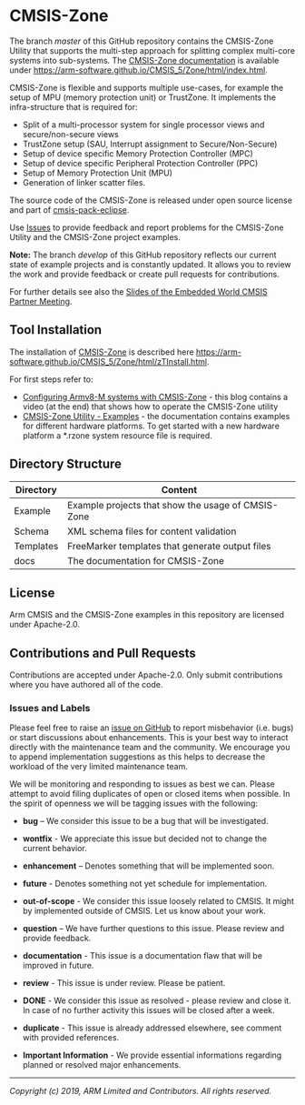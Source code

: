 # CMSIS-Zone

The branch *master* of this GitHub repository contains the  CMSIS-Zone Utility that supports
the multi-step approach for splitting complex multi-core systems into sub-systems.
The [CMSIS-Zone documentation](https://arm-software.github.io/CMSIS_5/Zone/html/index.html) is available under 
https://arm-software.github.io/CMSIS_5/Zone/html/index.html.

CMSIS-Zone is flexible and supports multiple use-cases, for example the setup of MPU (memory protection unit) or TrustZone.
It implements the infra-structure that is required for:
  - Split of a multi-processor system for single processor views and secure/non-secure views
  - TrustZone setup (SAU, Interrupt assignment to Secure/Non-Secure)
  - Setup of device specific Memory Protection Controller (MPC)
  - Setup of device specific Peripheral Protection Controller (PPC)
  - Setup of Memory Protection Unit (MPU)
  - Generation of linker scatter files.
  
The source code of the CMSIS-Zone is released under open source license and part of [cmsis-pack-eclipse](https://github.com/ARM-software/cmsis-pack-eclipse).

Use [Issues](https://github.com/ARM-software/CMSIS-Zone#issues-and-labels) to provide feedback and report problems for the
CMSIS-Zone Utility and the CMSIS-Zone project examples.

**Note:** The branch *develop* of this GitHub repository reflects our current state of 
example projects and is constantly updated. It allows you to review the work and provide feedback or create pull requests for contributions.

For further details see also the [Slides of the Embedded World CMSIS Partner Meeting](https://github.com/ARM-software/CMSIS_5/blob/develop/CMSIS_EW2019.pdf).

## Tool Installation
The installation of [CMSIS-Zone](https://arm-software.github.io/CMSIS_5/Zone/html/zTInstall.html) is described here https://arm-software.github.io/CMSIS_5/Zone/html/zTInstall.html.

For first steps refer to:
  - [Configuring Armv8-M systems with CMSIS-Zone](https://community.arm.com/developer/tools-software/tools/b/tools-software-ides-blog/posts/configuring-armv8-m-systems-with-cmsis-zone) - this blog contains a video (at the end) that shows how to operate the CMSIS-Zone utility
  - [CMSIS-Zone Utility - Examples](https://arm-software.github.io/CMSIS-Zone/zTExamples.html) - the documentation contains examples for different hardware platforms. To get started with a new hardware platform a \*.rzone system resource file is required.

## Directory Structure

| Directory            | Content                                                   |                
| -------------------- | --------------------------------------------------------- |
| Example              | Example projects that show the usage of CMSIS-Zone        |
| Schema               | XML schema files for content validation                   |
| Templates            | FreeMarker templates that generate output files           |
| docs                 | The documentation for CMSIS-Zone                          |

## License

Arm CMSIS and the CMSIS-Zone examples in this repository are licensed under Apache-2.0.

## Contributions and Pull Requests

Contributions are accepted under Apache-2.0. Only submit contributions where you have authored all of the code.

### Issues and Labels

Please feel free to raise an [issue on GitHub](https://github.com/ARM-software/CMSIS-Zone/issues)
to report misbehavior (i.e. bugs) or start discussions about enhancements. This
is your best way to interact directly with the maintenance team and the community.
We encourage you to append implementation suggestions as this helps to decrease the
workload of the very limited maintenance team. 

We will be monitoring and responding to issues as best we can.
Please attempt to avoid filing duplicates of open or closed items when possible.
In the spirit of openness we will be tagging issues with the following:

- **bug** – We consider this issue to be a bug that will be investigated.

- **wontfix** - We appreciate this issue but decided not to change the current behavior.
	
- **enhancement** – Denotes something that will be implemented soon. 

- **future** - Denotes something not yet schedule for implementation.

- **out-of-scope** - We consider this issue loosely related to CMSIS. It might by implemented outside of CMSIS. Let us know about your work.
	
- **question** – We have further questions to this issue. Please review and provide feedback.

- **documentation** - This issue is a documentation flaw that will be improved in future.

- **review** - This issue is under review. Please be patient.
	
- **DONE** - We consider this issue as resolved - please review and close it. In case of no further activity this issues will be closed after a week.

- **duplicate** - This issue is already addressed elsewhere, see comment with provided references.

- **Important Information** - We provide essential informations regarding planned or resolved major enhancements.

---

_Copyright (c) 2019, ARM Limited and Contributors. All rights reserved._
